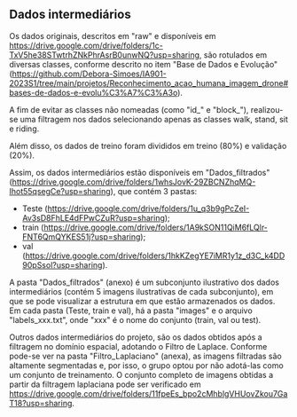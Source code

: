 ## Dados intermediários

Os dados originais, descritos em "raw" e disponíveis em https://drive.google.com/drive/folders/1c-TxV5he38STwtrhZNkPhrAsrB0unwNQ?usp=sharing, são rotulados em diversas classes, conforme descrito no item "Base de Dados e Evolução" (https://github.com/Debora-Simoes/IA901-2023S1/tree/main/projetos/Reconhecimento_acao_humana_imagem_drone#bases-de-dados-e-evolu%C3%A7%C3%A3o). 

A fim de evitar as classes não nomeadas (como "id_" e "block_"), realizou-se uma filtragem nos dados selecionando apenas as classes walk, stand, sit e riding.

Além disso, os dados de treino foram divididos em treino (80%) e validação (20%).

Assim, os dados intermediários estão disponíveis em "Dados_filtrados" (https://drive.google.com/drive/folders/1whsJovK-29ZBCNZhqMQ-Ihot55qsegCe?usp=sharing), que contém 3 pastas:

- Teste (https://drive.google.com/drive/folders/1u_q3b9gPcZeI-Av3sD8FhLE4dFPwCZuR?usp=sharing);
- train (https://drive.google.com/drive/folders/1A9kSON11QiM6fLQlr-FNT6QmQYKES51j?usp=sharing);
- val (https://drive.google.com/drive/folders/1hkKZegYE7iMR1y1z_d3C_k4DD90pSsol?usp=sharing).

A pasta "Dados_filtrados" (anexo) é um subconjunto ilustrativo dos dados intermediários (contém  5 imagens ilustrativas de cada subconjunto), em que se pode visualizar a estrutura em que estão armazenados os dados. Em cada pasta (Teste, train e val), há a pasta "images" e o arquivo "labels_xxx.txt", onde "xxx" é o nome do conjunto (train, val ou test).

Outros dados intermediários do projeto, são os dados obtidos após a filtragem no domínio espacial, adotando o Filtro de Laplace. Conforme pode-se ver na pasta "Filtro_Laplaciano" (anexa), as imagens filtradas são altamente segmentadas e, por isso, o grupo optou por não adotá-las como um conjunto de treinamento. O conjunto completo de imagens obtidas a partir da filtragem laplaciana pode ser verificado em <https://drive.google.com/drive/folders/11fpeEs_bpo2cMhblgVHUovZkou7GaT18?usp=sharing>.
